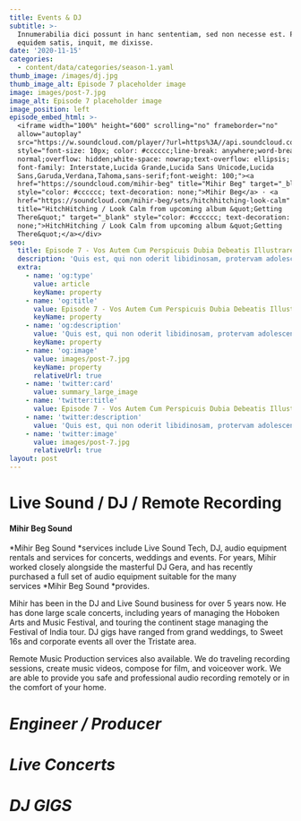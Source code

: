 ```yaml
---
title: Events & DJ
subtitle: >-
  Innumerabilia dici possunt in hanc sententiam, sed non necesse est. Putabam
  equidem satis, inquit, me dixisse.
date: '2020-11-15'
categories:
  - content/data/categories/season-1.yaml
thumb_image: /images/dj.jpg
thumb_image_alt: Episode 7 placeholder image
image: images/post-7.jpg
image_alt: Episode 7 placeholder image
image_position: left
episode_embed_html: >-
  <iframe width="100%" height="600" scrolling="no" frameborder="no"
  allow="autoplay"
  src="https://w.soundcloud.com/player/?url=https%3A//api.soundcloud.com/playlists/776441220&color=%231b8ead&auto_play=true&hide_related=false&show_comments=true&show_user=true&show_reposts=false&show_teaser=true&visual=true"></iframe><div
  style="font-size: 10px; color: #cccccc;line-break: anywhere;word-break:
  normal;overflow: hidden;white-space: nowrap;text-overflow: ellipsis;
  font-family: Interstate,Lucida Grande,Lucida Sans Unicode,Lucida
  Sans,Garuda,Verdana,Tahoma,sans-serif;font-weight: 100;"><a
  href="https://soundcloud.com/mihir-beg" title="Mihir Beg" target="_blank"
  style="color: #cccccc; text-decoration: none;">Mihir Beg</a> · <a
  href="https://soundcloud.com/mihir-beg/sets/hitchhitching-look-calm"
  title="HitchHitching / Look Calm from upcoming album &quot;Getting
  There&quot;" target="_blank" style="color: #cccccc; text-decoration:
  none;">HitchHitching / Look Calm from upcoming album &quot;Getting
  There&quot;</a></div>
seo:
  title: Episode 7 - Vos Autem Cum Perspicuis Dubia Debeatis Illustrare
  description: 'Quis est, qui non oderit libidinosam, protervam adolescentiam'
  extra:
    - name: 'og:type'
      value: article
      keyName: property
    - name: 'og:title'
      value: Episode 7 - Vos Autem Cum Perspicuis Dubia Debeatis Illustrare
      keyName: property
    - name: 'og:description'
      value: 'Quis est, qui non oderit libidinosam, protervam adolescentiam'
      keyName: property
    - name: 'og:image'
      value: images/post-7.jpg
      keyName: property
      relativeUrl: true
    - name: 'twitter:card'
      value: summary_large_image
    - name: 'twitter:title'
      value: Episode 7 - Vos Autem Cum Perspicuis Dubia Debeatis Illustrare
    - name: 'twitter:description'
      value: 'Quis est, qui non oderit libidinosam, protervam adolescentiam'
    - name: 'twitter:image'
      value: images/post-7.jpg
      relativeUrl: true
layout: post
---
```

# Live Sound / DJ / Remote Recording&#xA;&#xA;

#### Mihir Beg Sound

*Mihir Beg Sound *services include Live Sound Tech, DJ, audio equipment rentals and services for concerts, weddings and events. For years, Mihir worked closely alongside the masterful DJ Gera, and has recently purchased a full set of audio equipment suitable for the many services *Mihir Beg Sound *provides. 




Mihir has been in the DJ and Live Sound business for over 5 years now. He has done large scale concerts, including years of managing the Hoboken Arts and Music Festival, and touring the continent stage managing the Festival of India tour. DJ gigs have ranged from grand weddings, to Sweet 16s and corporate events all over the Tristate area.  




Remote Music Production services also available. We do traveling recording sessions, create music videos, compose for film, and voiceover work. We are able to provide you safe and professional audio recording remotely or in the comfort of your home. 







# ***Engineer / Producer***

# ***Live Concerts***

# ***DJ GIGS***
